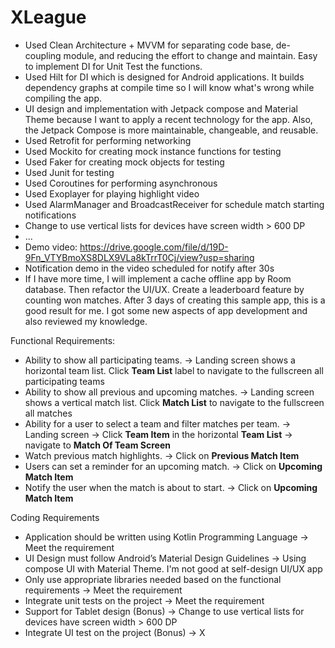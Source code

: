 # XLeague

- Used Clean Architecture + MVVM for separating code base, de-coupling module, and reducing the effort to change and maintain. Easy to implement DI for Unit Test the functions.
- Used Hilt for DI which is designed for Android applications. It builds dependency graphs at compile time so I will know what's wrong while compiling the app.
- UI design and implementation with Jetpack compose and Material Theme because I want to apply a recent technology for the app. Also, the Jetpack Compose is more maintainable, changeable, and reusable.
- Used Retrofit for performing networking
- Used Mockito for creating mock instance functions for testing
- Used Faker for creating mock objects for testing
- Used Junit for testing
- Used Coroutines for performing asynchronous
- Used Exoplayer for playing highlight video
- Used AlarmManager and BroadcastReceiver for schedule match starting notifications
- Change to use vertical lists for devices have screen width > 600 DP
- ...
- Demo video: https://drive.google.com/file/d/19D-9Fn_VTYBmoXS8DLX9VLa8kTrrT0Cj/view?usp=sharing
- Notification demo in the video scheduled for notify after 30s
- If I have more time, I will implement a cache offline app by Room database. Then refactor the UI/UX. Create a leaderboard feature by counting won matches. After 3 days of creating this sample app, this is a good result for me. I got some new aspects of app development and also reviewed my knowledge.

Functional Requirements:
- Ability to show all participating teams. -> Landing screen shows a horizontal team list. Click **Team List** label to navigate to the fullscreen all participating teams
- Ability to show all previous and upcoming matches. -> Landing screen shows a vertical match list. Click **Match List** to navigate to the fullscreen all matches
- Ability for a user to select a team and filter matches per team. -> Landing screen -> Click **Team Item** in the horizontal **Team List** -> navigate to **Match Of Team Screen**
- Watch previous match highlights. -> Click on **Previous Match Item**
- Users can set a reminder for an upcoming match. -> Click on **Upcoming Match Item**
- Notify the user when the match is about to start. -> Click on **Upcoming Match Item**


Coding Requirements
- Application should be written using Kotlin Programming Language -> Meet the requirement
- UI Design must follow Android’s Material Design Guidelines -> Using compose UI with Material Theme. I'm not good at self-design UI/UX app
- Only use appropriate libraries needed based on the functional requirements -> Meet the requirement
- Integrate unit tests on the project -> Meet the requirement
- Support for Tablet design (Bonus) -> Change to use vertical lists for devices have screen width > 600 DP
- Integrate UI test on the project (Bonus) -> X
